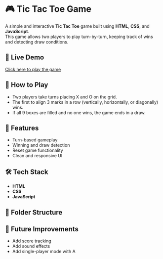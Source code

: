 # 🎮 Tic Tac Toe Game

A simple and interactive **Tic Tac Toe** game built using **HTML**, **CSS**, and **JavaScript**.  
This game allows two players to play turn-by-turn, keeping track of wins and detecting draw conditions.

## 🔗 Live Demo

[Click here to play the game](https://sudhanshuuuuuu.github.io/Tic-tac-toe-/)

## 🧠 How to Play

- Two players take turns placing X and O on the grid.
- The first to align 3 marks in a row (vertically, horizontally, or diagonally) wins.
- If all 9 boxes are filled and no one wins, the game ends in a draw.

## 🚀 Features

- Turn-based gameplay
- Winning and draw detection
- Reset game functionality
- Clean and responsive UI

## 🛠️ Tech Stack

- **HTML**
- **CSS**
- **JavaScript**

## 📁 Folder Structure
## 📌 Future Improvements

- Add score tracking
- Add sound effects
- Add single-player mode with A



